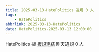 ```yaml
---
title: 2025-03-13-HatePolitics 違規 0 人
tags:
    - HatePolitics
abbrlink: 2025-03-13-HatePolitics
date: HatePolitics-2025-03-13 12:00:00
---
```

HatePolitics 板 [板規連結](https://www.ptt.cc/bbs/HatePolitics/M.1617115262.A.D60.html)
昨天違規 0 人
